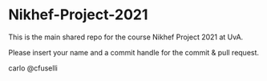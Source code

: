 # Nikhef-Project-2021

This is the main shared repo for the course Nikhef Project 2021 at UvA.

Please insert your name and a commit handle for the commit & pull request.

carlo @cfuselli
